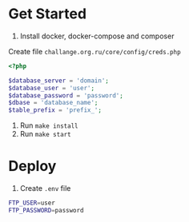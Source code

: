 # Get Started

1. Install docker, docker-compose and composer

Create file `challange.org.ru/core/config/creds.php`

```php
<?php

$database_server = 'domain';
$database_user = 'user';
$database_password = 'password';
$dbase = 'database_name';
$table_prefix = 'prefix_';
```

1. Run `make install`
1. Run `make start`

# Deploy

1. Create `.env` file
```sh
FTP_USER=user
FTP_PASSWORD=password
```
